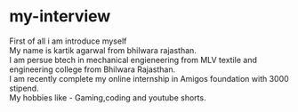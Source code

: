# my-interview 
First of all i am introduce myself
<Br>
My name is kartik agarwal from bhilwara rajasthan.
<Br>
I am persue btech in mechanical engieneering from MLV textile and engineering college from Bhilwara Rajasthan.
<Br>
I am recently complete my online internship in Amigos foundation with 3000 stipend.
<Br>
My hobbies like - Gaming,coding and youtube shorts.

